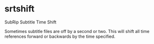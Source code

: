srtshift
========

SubRip Subtitle Time Shift

Sometimes subtitle files are off by a second or two.
This will shift all time references forward or backwards
by the time specified.

